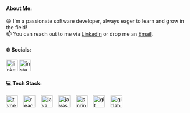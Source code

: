 #### About Me:
😄  I'm a passionate software developer, always eager to learn and grow in the field!
<br>
📫 You can reach out to me via <a href="https://www.linkedin.com/in/aleaguiard" target="_blank">LinkedIn</a> or drop me an <a href="mailto:aleaguiard@hotmail.com">Email</a>.

#### 🌐 Socials:
<div align="left">
  <a href="https://linkedin.com/in/aleaguiard"><img src="https://skillicons.dev/icons?i=linkedin" width="32" height="32" alt="linkedin logo" /></a>
  <a href="https://instagram.com/aleaguiard"><img src="https://skillicons.dev/icons?i=instagram" width="32" height="32" alt="instagram logo" /></a>
</div>

#### 💻 Tech Stack:
<div align="left">
  <img src="https://skillicons.dev/icons?i=ts" height="32" alt="typescript logo"  />
  <img width="8" />
  <img src="https://skillicons.dev/icons?i=react" height="32" alt="react logo"  />
  <img width="8" />
  <img src="https://skillicons.dev/icons?i=java" height="32" alt="java logo"  />
  <img width="8" />
  <img src="https://skillicons.dev/icons?i=js" height="32" alt="javascript logo"  />
  <img width="8" />
  <img src="https://skillicons.dev/icons?i=spring" height="32" alt="spring logo"  />
  <img width="8" />
  <img src="https://skillicons.dev/icons?i=git" height="32" alt="git logo"  />
  <img width="8" />
  <img src="https://skillicons.dev/icons?i=gitlab" height="32" alt="gitlab logo"  />
</div>

